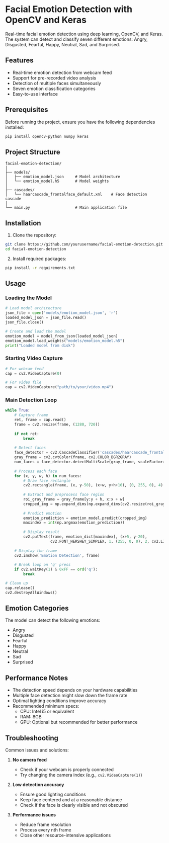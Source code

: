 # Facial Emotion Detection with OpenCV and Keras

Real-time facial emotion detection using deep learning, OpenCV, and Keras. The system can detect and classify seven different emotions: Angry, Disgusted, Fearful, Happy, Neutral, Sad, and Surprised.

## Features

- Real-time emotion detection from webcam feed
- Support for pre-recorded video analysis
- Detection of multiple faces simultaneously
- Seven emotion classification categories
- Easy-to-use interface

## Prerequisites

Before running the project, ensure you have the following dependencies installed:

```bash
pip install opencv-python numpy keras
```

## Project Structure

```
facial-emotion-detection/
│
├── models/
│   ├── emotion_model.json     # Model architecture
│   └── emotion_model.h5       # Model weights
│
├── cascades/
│   └── haarcascade_frontalface_default.xml    # Face detection cascade
│
└── main.py                    # Main application file
```

## Installation

1. Clone the repository:
```bash
git clone https://github.com/yourusername/facial-emotion-detection.git
cd facial-emotion-detection
```

2. Install required packages:
```bash
pip install -r requirements.txt
```

## Usage

### Loading the Model

```python
# Load model architecture
json_file = open('models/emotion_model.json', 'r')
loaded_model_json = json_file.read()
json_file.close()

# Create and load the model
emotion_model = model_from_json(loaded_model_json)
emotion_model.load_weights("models/emotion_model.h5")
print("Loaded model from disk")
```

### Starting Video Capture

```python
# For webcam feed
cap = cv2.VideoCapture(0)

# For video file
cap = cv2.VideoCapture("path/to/your/video.mp4")
```

### Main Detection Loop

```python
while True:
    # Capture frame
    ret, frame = cap.read()
    frame = cv2.resize(frame, (1280, 720))
    
    if not ret:
        break
        
    # Detect faces
    face_detector = cv2.CascadeClassifier('cascades/haarcascade_frontalface_default.xml')
    gray_frame = cv2.cvtColor(frame, cv2.COLOR_BGR2GRAY)
    num_faces = face_detector.detectMultiScale(gray_frame, scaleFactor=1.3, minNeighbors=5)
    
    # Process each face
    for (x, y, w, h) in num_faces:
        # Draw face rectangle
        cv2.rectangle(frame, (x, y-50), (x+w, y+h+10), (0, 255, 0), 4)
        
        # Extract and preprocess face region
        roi_gray_frame = gray_frame[y:y + h, x:x + w]
        cropped_img = np.expand_dims(np.expand_dims(cv2.resize(roi_gray_frame, (48, 48)), -1), 0)
        
        # Predict emotion
        emotion_prediction = emotion_model.predict(cropped_img)
        maxindex = int(np.argmax(emotion_prediction))
        
        # Display result
        cv2.putText(frame, emotion_dict[maxindex], (x+5, y-20), 
                    cv2.FONT_HERSHEY_SIMPLEX, 1, (255, 0, 0), 2, cv2.LINE_AA)
    
    # Display the frame
    cv2.imshow('Emotion Detection', frame)
    
    # Break loop on 'q' press
    if cv2.waitKey(1) & 0xFF == ord('q'):
        break

# Clean up
cap.release()
cv2.destroyAllWindows()
```

## Emotion Categories

The model can detect the following emotions:
- Angry
- Disgusted
- Fearful
- Happy
- Neutral
- Sad
- Surprised

## Performance Notes

- The detection speed depends on your hardware capabilities
- Multiple face detection might slow down the frame rate
- Optimal lighting conditions improve accuracy
- Recommended minimum specs:
  - CPU: Intel i5 or equivalent
  - RAM: 8GB
  - GPU: Optional but recommended for better performance

## Troubleshooting

Common issues and solutions:

1. **No camera feed**
   - Check if your webcam is properly connected
   - Try changing the camera index (e.g., `cv2.VideoCapture(1)`)

2. **Low detection accuracy**
   - Ensure good lighting conditions
   - Keep face centered and at a reasonable distance
   - Check if the face is clearly visible and not obscured

3. **Performance issues**
   - Reduce frame resolution
   - Process every nth frame
   - Close other resource-intensive applications
